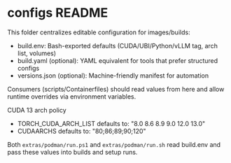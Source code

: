 # configs README

This folder centralizes editable configuration for images/builds:

- build.env: Bash-exported defaults (CUDA/UBI/Python/vLLM tag, arch list, volumes)
- build.yaml (optional): YAML equivalent for tools that prefer structured configs
- versions.json (optional): Machine-friendly manifest for automation

Consumers (scripts/Containerfiles) should read values from here and allow runtime overrides via environment variables.

CUDA 13 arch policy

- TORCH_CUDA_ARCH_LIST defaults to: "8.0 8.6 8.9 9.0 12.0 13.0"
- CUDAARCHS defaults to: "80;86;89;90;120"

Both `extras/podman/run.ps1` and `extras/podman/run.sh` read build.env and pass these values into builds and setup runs.

